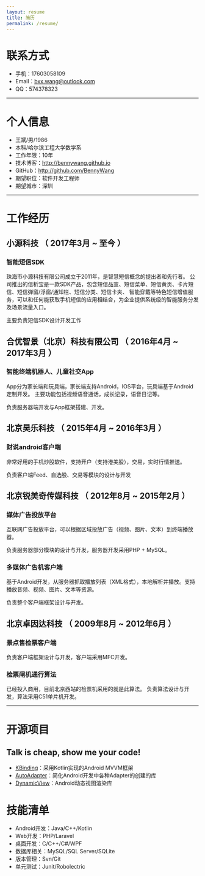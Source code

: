 ```yaml
---
layout: resume
title: 简历
permalink: /resume/
---
```



# 联系方式

- 手机：17603058109
- Email：bxx.wang@outlook.com
- QQ：574378323

---

# 个人信息

 - 王斌/男/1986
 - 本科/哈尔滨工程大学数学系
 - 工作年限：10年
 - 技术博客：http://bennywang.github.io
 - GitHub：http://github.com/BennyWang
 - 期望职位：软件开发工程师
 - 期望城市：深圳


---


# 工作经历

## 小源科技 （ 2017年3月 ~ 至今 ）

### 智能短信SDK

珠海市小源科技有限公司成立于2011年，是智慧短信概念的提出者和先行者。 公司推出的信析宝是一款SDK产品，包含短信品宣、短信菜单、短信黄页、卡片短信、短信弹窗/浮窗/通知栏、短信分类、短信卡夹、 智能穿戴等特色短信增值服务，可以和任何能获取手机短信的应用相结合，为企业提供系统级的智能服务分发及场景流量入口。

主要负责短信SDK设计开发工作


## 合优智景（北京）科技有限公司 （ 2016年4月 ~ 2017年3月 ）

### 智能终端机器人、儿童社交App

App分为家长端和玩具端，家长端支持Android，IOS平台，玩具端基于Android定制开发。
主要功能包括视频语音通话，成长记录，语音日记等。

负责服务器端开发与App框架搭建、开发。


## 北京昊乐科技 （ 2015年4月 ~ 2016年3月 ）

### 财说android客户端

非常好用的手机炒股软件，支持开户（支持港美股），交易，实时行情推送。

负责客户端Feed、自选股、交易等模块的设计与开发


## 北京锐美奇传媒科技 （ 2012年8月 ~ 2015年2月 ）

### 媒体广告投放平台

互联网广告投放平台，可以根据区域投放广告（视频、图片、文本）到终端播放器。

负责服务器部分模块的设计与开发，服务器开发采用PHP + MySQL。


### 多媒体广告机客户端

基于Android开发，从服务器抓取播放列表（XML格式），本地解析并播放。支持播放音频、视频、图片、文本等资源。

负责整个客户端框架设计与开发。


## 北京卓因达科技 （ 2009年8月 ~ 2012年6月 ）

### 景点售检票客户端

负责客户端框架设计与开发，客户端采用MFC开发。

### 检票闸机通行算法

已经投入商用，目前北京西站的检票机采用的就是此算法。
负责算法设计与开发，算法采用C51单片机开发。


---

# 开源项目

## Talk is cheap, show me your code!
 - [KBinding](http://github.com/BennyWang/KBinding)：采用Kotlin实现的Android MVVM框架
 - [AutoAdapter](http://github.com/BennyWang/AutoAdapter)：简化Android开发中各种Adapter的创建的库
 - [DynamicView](http://github.com/BennyWang/DynamicView)：Android动态视图渲染库


# 技能清单


- Android开发：Java/C++/Kotlin
- Web开发：PHP/Laravel
- 桌面开发：C/C++/C#/WPF
- 数据库相关：MySQL/SQL Server/SQLite
- 版本管理：Svn/Git
- 单元测试：Junit/Robolectric
